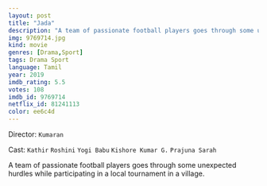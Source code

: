 ```yaml
---
layout: post
title: "Jada"
description: "A team of passionate football players goes through some unexpected hurdles while participating in a local tournament in a village..."
img: 9769714.jpg
kind: movie
genres: [Drama,Sport]
tags: Drama Sport 
language: Tamil
year: 2019
imdb_rating: 5.5
votes: 108
imdb_id: 9769714
netflix_id: 81241113
color: ee6c4d
---
```

Director: `Kumaran`  

Cast: `Kathir` `Roshini` `Yogi Babu` `Kishore Kumar G.` `Prajuna Sarah` 

A team of passionate football players goes through some unexpected hurdles while participating in a local tournament in a village.